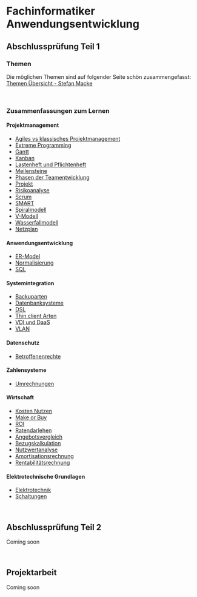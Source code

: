 # Fachinformatiker Anwendungsentwicklung

## Abschlussprüfung Teil 1

### Themen
Die möglichen Themen sind auf folgender Seite schön zusammengefasst: [Themen Übersicht - Stefan Macke](https://it-berufe-podcast.de/pruefungsvorbereitung-auf-teil-1-der-gestreckten-abschlusspruefung-der-it-berufe-it-berufe-podcast-168/)

<br>

### Zusammenfassungen zum Lernen

#### Projektmanagement
- [Agiles vs klassisches Projektmanagement](./AbschlusspruefungTeil1/Projektmanagement/AgilesVsKlassischesProjektmanagement.md)
- [Extreme Programming](./AbschlusspruefungTeil1/Projektmanagement/ExtremeProgramming.md)
- [Gantt](./AbschlusspruefungTeil1/Projektmanagement/Gantt.md)
- [Kanban](./AbschlusspruefungTeil1/Projektmanagement/Kanban.md)
- [Lastenheft und Pflichtenheft](./AbschlusspruefungTeil1/Projektmanagement/LastenheftUndPflichtenheft.md)
- [Meilensteine](./AbschlusspruefungTeil1/Projektmanagement/Meilensteine.md)
- [Phasen der Teamentwicklung](./AbschlusspruefungTeil1/Projektmanagement/PhasenDerTeamentwicklung.md)
- [Projekt](./AbschlusspruefungTeil1/Projektmanagement/Projekt.md)
- [Risikoanalyse](./AbschlusspruefungTeil1/Projektmanagement/Risikoanalyse.md)
- [Scrum](./AbschlusspruefungTeil1/Projektmanagement/Scrum.md)
- [SMART](./AbschlusspruefungTeil1/Projektmanagement/SMART.md)
- [Spiralmodell](./AbschlusspruefungTeil1/Projektmanagement/Spiralmodell.md)
- [V-Modell](./AbschlusspruefungTeil1/Projektmanagement/V-Modell.md)
- [Wasserfallmodell](./AbschlusspruefungTeil1/Projektmanagement/Wasserfallmodell.md)
- [Netzplan](./AbschlusspruefungTeil1/Projektmanagement/Netzplan.md)

#### Anwendungsentwicklung
- [ER-Model](./AbschlusspruefungTeil1/Anwendungsentwicklung/ER-Model.md)
- [Normalisierung](./AbschlusspruefungTeil1/Anwendungsentwicklung/Normalisierung.md)
- [SQL](./AbschlusspruefungTeil1/Anwendungsentwicklung/SQL.md)

#### Systemintegration
- [Backuparten](./AbschlusspruefungTeil1/Systemintegration/Backuparten.md)
- [Datenbanksysteme](./AbschlusspruefungTeil1/Systemintegration/Datenbanksystem.md)
- [DSL](./AbschlusspruefungTeil1/Systemintegration/DSL.md)
- [Thin client Arten](./AbschlusspruefungTeil1/Systemintegration/ThinClientArten.md)
- [VDI und DaaS](./AbschlusspruefungTeil1/Systemintegration/VdiUndDaaS.md)
- [VLAN](./AbschlusspruefungTeil1/Systemintegration/VLAN.md)

#### Datenschutz
- [Betroffenenrechte](./AbschlusspruefungTeil1/Datenschutz/Betroffenenrechte.md)

#### Zahlensysteme
- [Umrechnungen](./AbschlusspruefungTeil1/Zahlensysteme/Umrechnungen.md)

#### Wirtschaft
- [Kosten Nutzen](./AbschlusspruefungTeil1/Wirtschaft/KostenNutzen.md)
- [Make or Buy](./AbschlusspruefungTeil1/Wirtschaft/MakeOrBuy.md)
- [ROI](./AbschlusspruefungTeil1/Wirtschaft/ROI.md)
- [Ratendarlehen](./AbschlusspruefungTeil1/Wirtschaft/Ratendarlehen.md)
- [Angebotsvergleich](./AbschlusspruefungTeil1/Wirtschaft/Angebotsvergleich.md)
- [Bezugskalkulation](./AbschlusspruefungTeil1/Wirtschaft/Bezugskalkulation.md)
- [Nutzwertanalyse](./AbschlusspruefungTeil1/Wirtschaft/Nutzwertanalyse.md)
- [Amortisationsrechnung](./AbschlusspruefungTeil1/Wirtschaft/Amortisationsrechnung.md)
- [Rentabilitätsrechnung](./AbschlusspruefungTeil1/Wirtschaft/Rentabilitaetsrechnung.md)

#### Elektrotechnische Grundlagen
- [Elektrotechnik](./AbschlusspruefungTeil1/ElektrotechnischeGrundlagen/Elektrotechnik.md)
- [Schaltungen](./AbschlusspruefungTeil1/ElektrotechnischeGrundlagen/Schaltungen.md)

<br>

## Abschlussprüfung Teil 2

Coming soon

<br>

## Projektarbeit

Coming soon